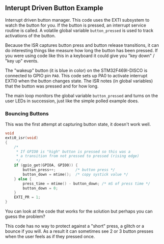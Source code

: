 Interupt Driven Button Example
------------------------------

Interrupt driven button manager. This code uses the EXTI subsystem to watch
the button for you. If the button is pressed, an interrupt service routine
is called. A volatile global variable `button_pressed` is used to track
activations of the button.

Because the ISR captures button press and button release transitions,
it can do interesting things like measure how long the button has been
pressed. If you were using code like this in a keyboard it could give
you "key down" / "key up" events.

The "wakeup" button (it is blue in color)  on the STM32F469I-DISCO is
connected to GPIO pin `PA0`. This code sets up PA0 to activate interrupt
EXTI0 when the button changes state. The ISR notes (in global variables)
that the button was pressed and for how long.

The main loop monitors the global variable `button_pressed` and turns
on the user LEDs in succession, just like the simple polled example does.

### Bouncing Buttons

This was the first attempt at capturing button state, it doesn't
work well.

```c
void
exti0_isr(void)
{
	/*
	 * If GPIO0 is "high" button is pressed so this was a
	 * a transition from not pressed to pressed (rising edge)
	 */
	if (gpio_get(GPIOA, GPIO0)) {
		button_press++; 		/* button press */
		button_down = mtime();	/* copy systick value */
	} else {
		press_time = mtime() - button_down; /* mS of press time */
		button_down = 0;
	}
	EXTI_PR = 1;
}
```

You can look at the code that works for the solution but perhaps you can
guess the problem?

This code has no way to protect against a "short" press, a glitch or
a bounce if you will. As a result it can sometimes see 2 or 3 button presses
when the user feels as if they pressed once.
